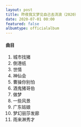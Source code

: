 ```yaml
---
layout: post
title: 昨夜我又梦见自己去流浪（2020）
date: 2020-07-01 00:00
featured: false
albumtype: officialalbum
---
```


#### 曲目

1. 城市找猪
2. 倒港纸
3. 世情
4. 神仙会
5. 曹操你别怕
6. 酒鬼猪哥伯
7. 做梦
8. 一些风景
9. 广东姑娘
10. 梦幻丽莎发廊
11. 雨来淋秀才
    